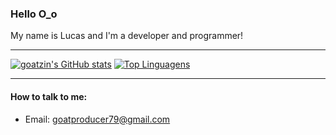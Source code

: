 ### Hello O_o

My name is Lucas and I'm a developer and programmer! 

***
[![goatzin's GitHub stats](https://github-readme-stats.vercel.app/api?username=goatzin&theme=tokyonight)](https://github.com/goatzin?tab=repositories)
[![Top Linguagens](https://github-readme-stats.vercel.app/api/top-langs/?username=goatzin&layout=compact&theme=tokyonight)](https://github.com/goatzin)
***

#### How to talk to me:
* Email: goatproducer79@gmail.com
